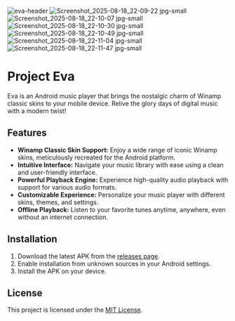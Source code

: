 ![eva-header](https://github.com/user-attachments/assets/ee685bf2-d743-4004-9aa2-7860f34f458e)
![Screenshot_2025-08-18_22-09-22 jpg-small](https://github.com/user-attachments/assets/924b67b6-b4a3-4624-aca9-7bca57a283bb)
![Screenshot_2025-08-18_22-10-07 jpg-small](https://github.com/user-attachments/assets/09fddc69-b221-412c-b2ab-88c130a23bf5)
![Screenshot_2025-08-18_22-10-30 jpg-small](https://github.com/user-attachments/assets/868aa18a-cc51-43ab-a969-9f889d593834)
![Screenshot_2025-08-18_22-10-49 jpg-small](https://github.com/user-attachments/assets/2a07d2ea-8a43-4328-afd5-e1794d168a72)
![Screenshot_2025-08-18_22-11-04 jpg-small](https://github.com/user-attachments/assets/e0a8ff34-3ef9-4614-a0c0-1f8dbe1dc086)
![Screenshot_2025-08-18_22-11-47 jpg-small](https://github.com/user-attachments/assets/bcc426b6-6b7c-407e-abc3-919df7ab8a23)

# Project Eva
Eva is an Android music player that brings the nostalgic charm of Winamp classic skins to your mobile device. Relive the glory days of digital music with a modern twist!

## Features

*   **Winamp Classic Skin Support:** Enjoy a wide range of iconic Winamp skins, meticulously recreated for the Android platform.
*   **Intuitive Interface:** Navigate your music library with ease using a clean and user-friendly interface.
*   **Powerful Playback Engine:** Experience high-quality audio playback with support for various audio formats.
*   **Customizable Experience:** Personalize your music player with different skins, themes, and settings.
*   **Offline Playback:** Listen to your favorite tunes anytime, anywhere, even without an internet connection.

## Installation

1.  Download the latest APK from the [releases page](https://github.com/djshaji/eva/releases).
2.  Enable installation from unknown sources in your Android settings.
3.  Install the APK on your device.


## License

This project is licensed under the [MIT License](https://github.com/djshaji/eva/blob/main/LICENSE).
